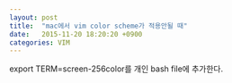 ```yaml
---
layout: post
title:  "mac에서 vim color scheme가 적용안될 때"
date:   2015-11-20 18:20:20 +0900
categories: VIM 
---
```



export TERM=screen-256color를 개인 bash file에 추가한다.


